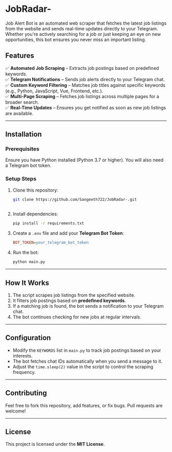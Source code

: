 # JobRadar-
Job Alert Bot is an automated web scraper that fetches the latest job listings from the  website and sends real-time updates directly to your Telegram. Whether you're actively searching for a job or just keeping an eye on new opportunities, this bot ensures you never miss an important listing.



## Features

✅ **Automated Job Scraping** – Extracts job postings based on predefined keywords.  
✅ **Telegram Notifications** – Sends job alerts directly to your Telegram chat.  
✅ **Custom Keyword Filtering** – Matches job titles against specific keywords (e.g., Python, JavaScript, Vue, Frontend, etc.).  
✅ **Multi-Page Scraping** – Fetches job listings across multiple pages for a broader search.  
✅ **Real-Time Updates** – Ensures you get notified as soon as new job listings are available.  

---

## Installation

### Prerequisites
Ensure you have Python installed (Python 3.7 or higher). You will also need a Telegram bot token.

### Setup Steps
1. Clone this repository:
   ```bash
   git clone https://github.com/Sangeeth722/JobRadar-.git
  
   ```

2. Install dependencies:
   ```bash
   pip install -r requirements.txt
   ```

3. Create a `.env` file and add your **Telegram Bot Token**:
   ```ini
   BOT_TOKEN=your_telegram_bot_token
   ```

4. Run the bot:
   ```bash
   python main.py
   ```

---

## How It Works
1. The script scrapes job listings from the specified website.
2. It filters job postings based on **predefined keywords**.
3. If a matching job is found, the bot sends a notification to your Telegram chat.
4. The bot continues checking for new jobs at regular intervals.

---

## Configuration
- Modify the `KEYWORDS` list in `main.py` to track job postings based on your interests.
- The bot fetches chat IDs automatically when you send a message to it.
- Adjust the `time.sleep(2)` value in the script to control the scraping frequency.

---

## Contributing
Feel free to fork this repository, add features, or fix bugs. Pull requests are welcome!

---

## License
This project is licensed under the **MIT License**.
